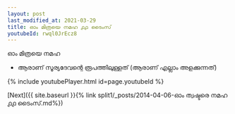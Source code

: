 ```yaml
---
layout: post
last_modified_at: 2021-03-29
title: ഓം മിത്രയെ നമഹ ൧൧ ടൈംസ്
youtubeId: rwql0JrEcz8
---
```

 
 
 ഓം മിത്രയെ നമഹ 
 
 -  ആരാണ് സൂര്യദേവന്റെ രൂപത്തിലുള്ളത് (ആരാണ് എല്ലാം അളക്കുന്നത്) 
 
  
 
  
 
 
 
 
 
 


{% include youtubePlayer.html id=page.youtubeId %}
 
[Next]({{ site.baseurl }}{% link  split1/_posts/2014-04-06-ഓം ത്വഷ്ടരെ നമഹ ൧൧ ടൈംസ്.md%})
 
